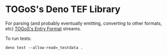 # TOGoS's Deno TEF Library

For parsing (and probably eventually emitting, converting to other formats, etc)
[TOGoS's Entry Format](github.com/TOGoS/TEF/) streams.

To run tests:

```
deno test --allow-read=_testdata .
```
